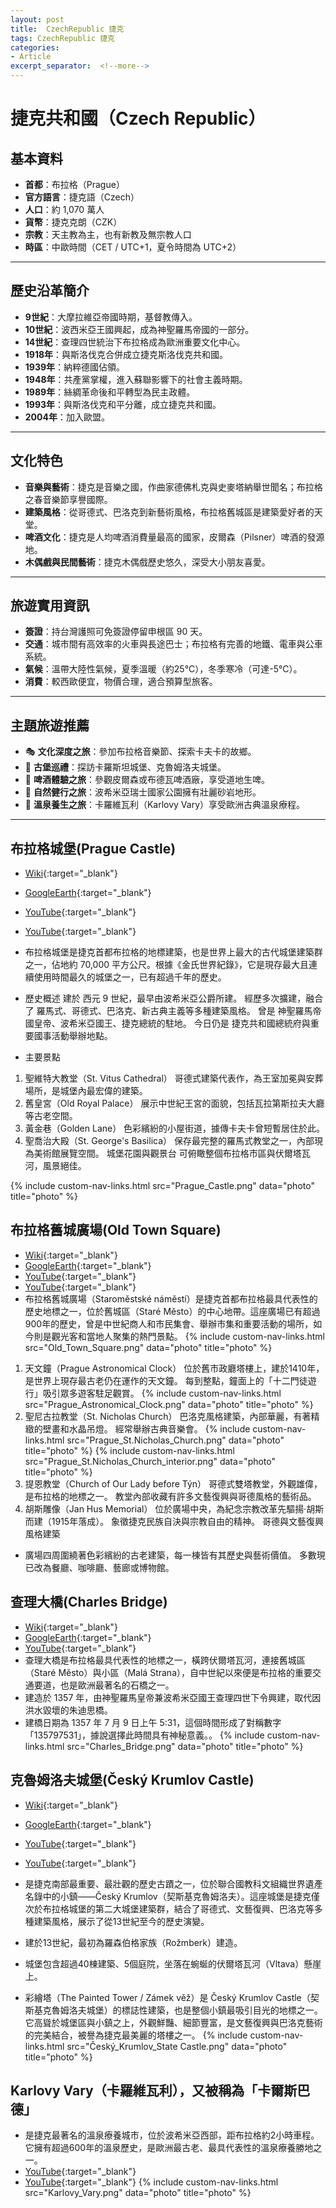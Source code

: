```yaml
---
layout: post
title:  CzechRepublic 捷克
tags: CzechRepublic 捷克 
categories:
- Article
excerpt_separator:  <!--more-->
---
```

# 捷克共和國（Czech Republic）

## 基本資料

- **首都**：布拉格（Prague）  
- **官方語言**：捷克語（Czech）  
- **人口**：約 1,070 萬人  
- **貨幣**：捷克克朗（CZK）  
- **宗教**：天主教為主，也有新教及無宗教人口  
- **時區**：中歐時間（CET / UTC+1，夏令時間為 UTC+2）

---

## 歷史沿革簡介

- **9世紀**：大摩拉維亞帝國時期，基督教傳入。
- **10世紀**：波西米亞王國興起，成為神聖羅馬帝國的一部分。
- **14世紀**：查理四世統治下布拉格成為歐洲重要文化中心。
- **1918年**：與斯洛伐克合併成立捷克斯洛伐克共和國。
- **1939年**：納粹德國佔領。
- **1948年**：共產黨掌權，進入蘇聯影響下的社會主義時期。
- **1989年**：絲綢革命後和平轉型為民主政體。
- **1993年**：與斯洛伐克和平分離，成立捷克共和國。
- **2004年**：加入歐盟。

---

## 文化特色

- **音樂與藝術**：捷克是音樂之國，作曲家德佛札克與史麥塔納舉世聞名；布拉格之春音樂節享譽國際。
- **建築風格**：從哥德式、巴洛克到新藝術風格，布拉格舊城區是建築愛好者的天堂。
- **啤酒文化**：捷克是人均啤酒消費量最高的國家，皮爾森（Pilsner）啤酒的發源地。
- **木偶戲與民間藝術**：捷克木偶戲歷史悠久，深受大小朋友喜愛。

---

## 旅遊實用資訊

- **簽證**：持台灣護照可免簽證停留申根區 90 天。
- **交通**：城市間有高效率的火車與長途巴士；布拉格有完善的地鐵、電車與公車系統。
- **氣候**：溫帶大陸性氣候，夏季溫暖（約25°C），冬季寒冷（可達-5°C）。
- **消費**：較西歐便宜，物價合理，適合預算型旅客。

---

## 主題旅遊推薦

- 🎭 **文化深度之旅**：參加布拉格音樂節、探索卡夫卡的故鄉。
- 🏰 **古堡巡禮**：探訪卡羅斯坦城堡、克魯姆洛夫城堡。
- 🍺 **啤酒體驗之旅**：參觀皮爾森或布德瓦啤酒廠，享受道地生啤。
- 🥾 **自然健行之旅**：波希米亞瑞士國家公園擁有壯麗砂岩地形。
- 🛁 **溫泉養生之旅**：卡羅維瓦利（Karlovy Vary）享受歐洲古典溫泉療程。

---

## 布拉格城堡(Prague Castle)
- [Wiki](https://zh.wikipedia.org/wiki/布拉格城堡 "Wiki"){:target="_blank"} 
- [GoogleEarth](https://earth.google.com/web/search/Prague+Castle/@50.09131212,14.40215451,266.93522571a,816.43371876d,34.99999971y,5.69633721h,64.61748327t,360r/ "GoogleEarth"){:target="_blank"} 
- [YouTube](https://www.youtube.com/watch?v=lEB5xaqjulc&ab_channel=August "YouTube"){:target="_blank"} 
- [YouTube](https://www.youtube.com/watch?v=HxAx79fVDVo&ab_channel=PerceptionPhilosophy "YouTube"){:target="_blank"} 
- 布拉格城堡是捷克首都布拉格的地標建築，也是世界上最大的古代城堡建築群之一，佔地約 70,000 平方公尺。根據《金氏世界紀錄》，它是現存最大且連續使用時間最久的城堡之一，已有超過千年的歷史。

- 歷史概述
建於 西元 9 世紀，最早由波希米亞公爵所建。
經歷多次擴建，融合了 羅馬式、哥德式、巴洛克、新古典主義等多種建築風格。
曾是 神聖羅馬帝國皇帝、波希米亞國王、捷克總統的駐地。
今日仍是 捷克共和國總統府與重要國事活動舉辦地點。
- 主要景點
1. 聖維特大教堂（St. Vitus Cathedral）
哥德式建築代表作，為王室加冕與安葬場所，是城堡內最宏偉的建築。
2. 舊皇宮（Old Royal Palace）
展示中世紀王宮的面貌，包括瓦拉第斯拉夫大廳等古老空間。
3. 黃金巷（Golden Lane）
色彩繽紛的小屋街道，據傳卡夫卡曾短暫居住於此。
4. 聖喬治大殿（St. George's Basilica）
保存最完整的羅馬式教堂之一，內部現為美術館展覽空間。
城堡花園與觀景台
可俯瞰整個布拉格市區與伏爾塔瓦河，風景絕佳。

{% include custom-nav-links.html src="Prague_Castle.png" data="photo" title="photo" %} 

## 布拉格舊城廣場(Old Town Square)
- [Wiki](https://zh.wikipedia.org/wiki/布拉格舊城廣場 "Wiki"){:target="_blank"} 
- [GoogleEarth](https://earth.google.com/web/search/Old+Town+Square/@50.08897692,14.41857278,214.09406246a,1575.63564039d,35y,5.93696495h,53.32843866t,0r/ "GoogleEarth"){:target="_blank"}
- [YouTube](https://youtu.be/fXlTURiSbWA?si=tf1vv0YDFqk8y3I7 "YouTube"){:target="_blank"} 
- [YouTube](https://youtu.be/pZF0eZPZBMk?si=LjKu1DvdYUaKlEDq "YouTube"){:target="_blank"} 
- 布拉格舊城廣場（Staroměstské náměstí）是捷克首都布拉格最具代表性的歷史地標之一，位於舊城區（Staré Město）的中心地帶。這座廣場已有超過900年的歷史，曾是中世紀商人和市民集會、舉辦市集和重要活動的場所，如今則是觀光客和當地人聚集的熱門景點。
{% include custom-nav-links.html src="Old_Town_Square.png" data="photo" title="photo" %} 
1. 天文鐘（Prague Astronomical Clock）
位於舊市政廳塔樓上，建於1410年，是世界上現存最古老仍在運作的天文鐘。
每到整點，鐘面上的「十二門徒遊行」吸引眾多遊客駐足觀賞。
{% include custom-nav-links.html src="Prague_Astronomical_Clock.png" data="photo" title="photo" %} 
2. 聖尼古拉教堂（St. Nicholas Church）
巴洛克風格建築，內部華麗，有著精緻的壁畫和水晶吊燈。
經常舉辦古典音樂會。
{% include custom-nav-links.html src="Prague_St.Nicholas_Church.png" data="photo" title="photo" %} 
{% include custom-nav-links.html src="Prague_St.Nicholas_Church_interior.png" data="photo" title="photo" %} 
3. 提恩教堂（Church of Our Lady before Týn）
哥德式雙塔教堂，外觀雄偉，是布拉格的地標之一。
教堂內部收藏有許多文藝復興與哥德風格的藝術品。
4. 胡斯雕像（Jan Hus Memorial）
位於廣場中央，為紀念宗教改革先驅揚·胡斯而建（1915年落成）。
象徵捷克民族自決與宗教自由的精神。
哥德與文藝復興風格建築
- 廣場四周圍繞著色彩繽紛的古老建築，每一棟皆有其歷史與藝術價值。
多數現已改為餐廳、咖啡廳、藝廊或博物館。

## 查理大橋(Charles Bridge)
- [Wiki](https://zh.wikipedia.org/wiki/查理大橋 "Wiki"){:target="_blank"} 
- [GoogleEarth](https://earth.google.com/web/search/Charles+Bridge/@50.08631194,14.41129624,184.93665218a,718.86418397d,35y,1.5093767h,60.10273521t,0r/ "GoogleEarth"){:target="_blank"}
- [YouTube](https://www.youtube.com/watch?v=h5NELNFGPMI&ab_channel=DWTravel "YouTube"){:target="_blank"}  
- 查理大橋是布拉格最具代表性的地標之一，橫跨伏爾塔瓦河，連接舊城區（Staré Město）與小區（Malá Strana），自中世紀以來便是布拉格的重要交通要道，也是歐洲最著名的石橋之一。
- 建造於 1357 年，由神聖羅馬皇帝兼波希米亞國王查理四世下令興建，取代因洪水毀壞的朱迪思橋。
- 建橋日期為 1357 年 7 月 9 日上午 5:31，這個時間形成了對稱數字「135797531」，據說選擇此時間具有神秘意義。。
{% include custom-nav-links.html src="Charles_Bridge.png" data="photo" title="photo" %} 

## 克魯姆洛夫城堡(Český Krumlov Castle)
- [Wiki](https://zh.wikipedia.org/zh-tw/%E6%8D%B7%E5%85%8B%E5%85%8B%E9%B2%81%E5%A7%86%E6%B4%9B%E5%A4%AB%E5%9F%8E%E5%A0%A1 "Wiki"){:target="_blank"} 
- [GoogleEarth](https://earth.google.com/web/search/%c4%8cesk%c3%bd+Krumlov+Castle/@48.81216389,14.31589969,503.02885524a,736.62258247d,35y,3.52586134h,55.11897108t,0r/ "GoogleEarth"){:target="_blank"} 
- [YouTube](https://www.youtube.com/watch?v=ffS17KkyaFA&ab_channel=RokGoesAround "YouTube"){:target="_blank"} 
- [YouTube](https://www.youtube.com/watch?v=Jqp1MvAsxuo&ab_channel=KarinaWalks4K "YouTube"){:target="_blank"} 

- 是捷克南部最重要、最壯觀的歷史古蹟之一，位於聯合國教科文組織世界遺產名錄中的小鎮——Český Krumlov（契斯基克魯姆洛夫）。這座城堡是捷克僅次於布拉格城堡的第二大城堡建築群，結合了哥德式、文藝復興、巴洛克等多種建築風格，展示了從13世紀至今的歷史演變。
- 建於13世紀，最初為羅森伯格家族（Rožmberk）建造。
- 城堡包含超過40棟建築、5個庭院，坐落在蜿蜒的伏爾塔瓦河（Vltava）懸崖上。
- 彩繪塔（The Painted Tower / Zámek věž）是 Český Krumlov Castle（契斯基克魯姆洛夫城堡）的標誌性建築，也是整個小鎮最吸引目光的地標之一。它高聳於城堡區與小鎮之上，外觀鮮豔、細節豐富，是文藝復興與巴洛克藝術的完美結合，被譽為捷克最美麗的塔樓之一。
{% include custom-nav-links.html src="Český_Krumlov_State Castle.png" data="photo" title="photo" %} 

## Karlovy Vary（卡羅維瓦利），又被稱為「卡爾斯巴德」
- 是捷克最著名的溫泉療養城市，位於波希米亞西部，距布拉格約2小時車程。它擁有超過600年的溫泉歷史，是歐洲最古老、最具代表性的溫泉療養勝地之一。
- [YouTube](https://www.youtube.com/watch?v=r9wiu0r8BqE&t=19s&ab_channel=BeforeYouGo "YouTube"){:target="_blank"} 
- [YouTube](https://www.youtube.com/watch?v=-z7JOGIr_A8&ab_channel=KarinaWalks4K "YouTube"){:target="_blank"} 
{% include custom-nav-links.html src="Karlovy_Vary.png" data="photo" title="photo" %} 


